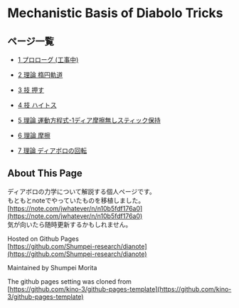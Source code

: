 # Mechanistic Basis of Diabolo Tricks

## ページ一覧

<!-- - [MathJax の動作確認](./mathjax-test) -->

- [1 プロローグ (工事中)](./1_prologue)

- [2 理論 楕円軌道](./2_ellipsoid)

- [3 技 押す](./3_push)

- [4 技 ハイトス](./4_toss)

- [5 理論 運動方程式-1ディア摩擦無しスティック保持](./5_singlenofhold)

- [6 理論 摩擦](./6_friction)

- [7 理論 ディアボロの回転](./7_rotation)

## About This Page

ディアボロの力学について解説する個人ページです。  
もともとnoteでやっていたものを移植しました。  
[https://note.com/jwhatever/n/n10b5fdf176a0](https://note.com/jwhatever/n/n10b5fdf176a0)  
気が向いたら随時更新するかもしれません。

Hosted on Github Pages  
[https://github.com/Shumpei-research/dianote](https://github.com/Shumpei-research/dianote)


Maintained by Shumpei Morita


The github pages setting was cloned from  
[https://github.com/kino-3/github-pages-template](https://github.com/kino-3/github-pages-template)